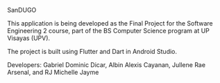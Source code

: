 SanDUGO

This application is being developed as the Final Project for the Software Engineering 2 course, part of the BS Computer Science program at UP Visayas (UPV).

The project is built using Flutter and Dart in Android Studio.

Developers: Gabriel Dominic Dicar, Albin Alexis Cayanan, Jullene Rae Arsenal, and RJ Michelle Jayme
